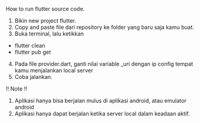 How to run flutter source code.

1. Bikin new project flutter.
2. Copy and paste file dari repository ke folder yang baru saja kamu buat.
3. Buka terminal, lalu ketikkan
 - flutter clean
 - flutter pub get
4. Pada file provider.dart, ganti nilai variable _uri dengan ip config tempat kamu menjalankan local server
5. Coba jalankan.

!! Note !!
1. Aplikasi hanya bisa berjalan mulus di aplikasi android, atau emulator android
2. Aplikasi hanya dapat berjalan ketika server local dalam keadaan aktif.
